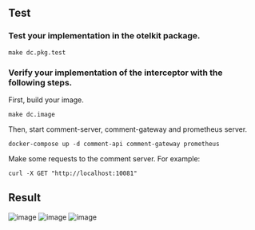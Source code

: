 ## Test
### Test your implementation in the otelkit package.
```
make dc.pkg.test
```
### Verify your implementation of the interceptor with the following steps.
First, build your image.
```
make dc.image
```
Then, start comment-server, comment-gateway and prometheus server.
```
docker-compose up -d comment-api comment-gateway prometheus
```
Make some requests to the comment server.
For example:
```
curl -X GET "http://localhost:10081"
```

## Result
![image](https://github.com/yaoyao0103/NTHU-Distributed-System/assets/76504560/1a9149dd-cd0f-4a97-af71-bacc22749ab1)
![image](https://github.com/yaoyao0103/NTHU-Distributed-System/assets/76504560/a5fb994d-29db-4365-b2ee-680c7f5efb8f)
![image](https://github.com/yaoyao0103/NTHU-Distributed-System/assets/76504560/3637519b-6b91-432d-bb63-5fe536327b8c)

